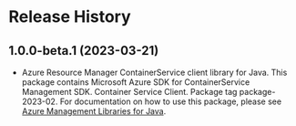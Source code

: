 # Release History

## 1.0.0-beta.1 (2023-03-21)

- Azure Resource Manager ContainerService client library for Java. This package contains Microsoft Azure SDK for ContainerService Management SDK. Container Service Client. Package tag package-2023-02. For documentation on how to use this package, please see [Azure Management Libraries for Java](https://aka.ms/azsdk/java/mgmt).
